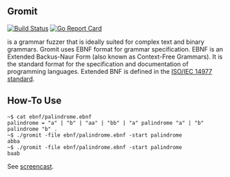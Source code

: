 ## Gromit

[![Build Status](https://travis-ci.org/ligurio/gromit.png?branch=master)](https://travis-ci.org/ligurio/gromit) [![Go Report Card](https://goreportcard.com/badge/github.com/ligurio/gromit)](https://goreportcard.com/report/github.com/ligurio/gromit)

is a grammar fuzzer that is ideally suited for complex text and binary
grammars. Gromit uses EBNF format for grammar specification. EBNF is an
Extended Backus-Naur Form (also known as Context-Free Grammars). It is the
standard format for the specification and documentation of programming
languages. Extended BNF is defined in the [ISO/IEC 14977
standard](http://www.iso.ch/cate/d26153.html).

## How-To Use

```
~$ cat ebnf/palindrome.ebnf
palindrome = "a" | "b" | "aa" | "bb" | "a" palindrome "a" | "b" palindrome "b" .
~$ ./gromit -file ebnf/palindrome.ebnf -start palindrome
abba
~$ ./gromit -file ebnf/palindrome.ebnf -start palindrome
baab
```

See [screencast]().
